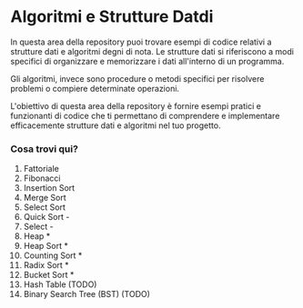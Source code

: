 # Algoritmi e Strutture Datdi
In questa area della repository puoi trovare esempi di codice relativi a strutture dati e algoritmi degni di nota. Le strutture dati si riferiscono a modi specifici di organizzare e memorizzare i dati all'interno di un programma.

Gli algoritmi, invece sono procedure o metodi specifici per risolvere problemi o compiere determinate operazioni.

L'obiettivo di questa area della repository è fornire esempi pratici e funzionanti di codice che ti permettano di comprendere e implementare efficacemente strutture dati e algoritmi nel tuo progetto.

### Cosa trovi qui?
1. Fattoriale
2. Fibonacci
3. Insertion Sort
4. Merge Sort
5. Select Sort
6. Quick Sort -
7. Select -
8. Heap *
9. Heap Sort *
10. Counting Sort *
11. Radix Sort *
12. Bucket Sort *
13. Hash Table (TODO)
14. Binary Search Tree (BST) (TODO)
